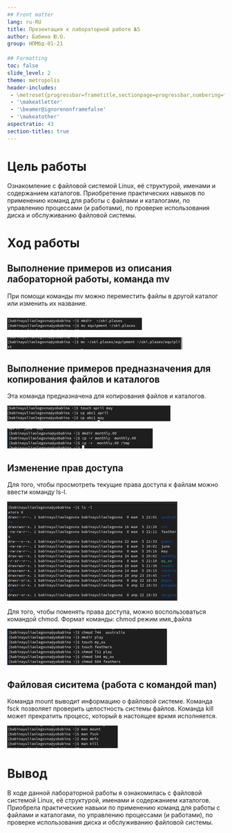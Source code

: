 ```yaml
---
## Front matter
lang: ru-RU
title: Презентация к лабораторной работе №5
author: Бабина Ю.О.
group: НПМбд-01-21

## Formatting
toc: false
slide_level: 2
theme: metropolis
header-includes: 
 - \metroset{progressbar=frametitle,sectionpage=progressbar,numbering=fraction}
 - '\makeatletter'
 - '\beamer@ignorenonframefalse'
 - '\makeatother'
aspectratio: 43
section-titles: true
---
```


# Цель работы 

Ознакомление с файловой системой Linux, её структурой, именами и содержанием
каталогов. Приобретение практических навыков по применению команд для работы
с файлами и каталогами, по управлению процессами (и работами), по проверке использования диска и обслуживанию файловой системы.

# Ход работы

## Выполнение примеров из описания лабораторной работы, команда mv

При помощи команды mv можно переместить файлы в другой каталог или изменить их название.

![Перемещение файла в новый каталог командой mv](рис.1.png)

![Переименование файла ~/ski.plases/equipment в ~/ski.plases/equiplist](рис2.4.png)

## Выполнение примеров предназначения для копирования файлов и каталогов

Эта команда предназначена для копирования файлов и каталогов.

![Пример использования команды cp](рис.3.png)

![](рис.4.png)


## Изменение прав доступа

Для того, чтобы просмотреть текущие права доступа к файлам можно ввести команду ls-l.

![Просмотр права доступа в папке](ls.png)

Для того, чтобы поменять права доступа, можно воспользоваться командой chmod. Формат команды: chmod режим имя_файла

![Изменение прав доступа](рис3.png)


## Файловая сиситема (работа с командой man)
Команда mount выводит информацию о файловой системе. Команда fsck позволяет проверить целостность системы файлов. Команда kill может прекратить процесс, который в настоящее вркмя исполняется.

![Просмотр опций с помощью команды man](рис5.png)


# Вывод
В ходе данной лабораторной работы я ознакомилась с файловой системой Linux, её структурой, именами и содержанием
каталогов. Приобрела практические навыки по применению команд для работы
с файлами и каталогами, по управлению процессами (и работами), по проверке использования диска и обслуживанию файловой системы.
